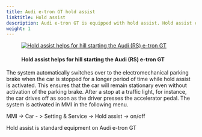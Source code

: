 ```yaml
---
title: Audi e-tron GT hold assist
linktitle: Hold assist
description: Audi e-tron GT is equipped with hold assist. Hold assist enables convenient drive-offs when the car is on the usual inclines and descents of street traffic, and it prevents the vehicle from rolling.
weight: 1
---
```

<!-- markdownlint-disable MD033 -->
<figure>
    <a href="https://media.electrichasgoneaudi.net/multimedia/models/e-tron-gt/technology/drivingassistance/holdassist/holdassist.jpg">
        <img src="https://media.electrichasgoneaudi.net/multimedia/models/e-tron-gt/technology/drivingassistance/holdassist/holdassists.jpg"
        alt="Hold assist helps for hill starting the Audi (RS) e-tron GT" title="Hold assist helps for hill starting the Audi (RS) e-tron GT">
    </a>
    <figcaption><h4>Hold assist helps for hill starting the Audi (RS) e-tron GT</h4></figcaption>
</figure>

The system automatically switches over to the electromechanical parking brake when the car is stopped for a longer period of time while hold assist is activated. This ensures that the car will remain stationary even without activation of the parking brake. After a stop at a traffic light, for instance, the car drives off as soon as the driver presses the accelerator pedal. The system is activated in MMI in the following menu.

MMI -> Car - > Setting & Service -> Hold assist -> on/off

Hold assist is standard equipment on Audi e-tron GT
